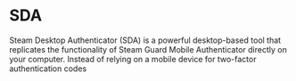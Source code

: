 # SDA
Steam Desktop Authenticator (SDA) is a powerful desktop-based tool that replicates the functionality of Steam Guard Mobile Authenticator directly on your computer. Instead of relying on a mobile device for two-factor authentication codes
